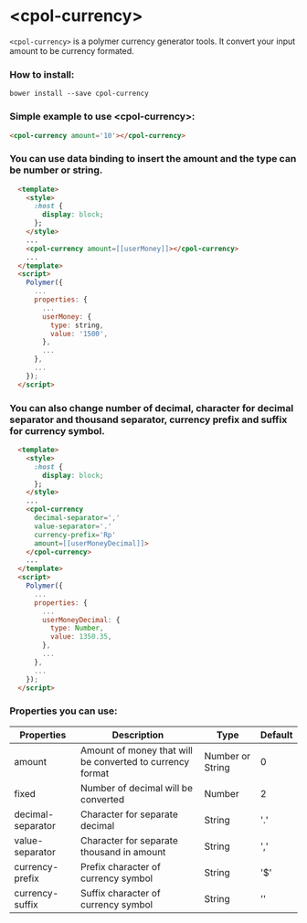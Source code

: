 # &lt;cpol-currency&gt;

`<cpol-currency>` is a polymer currency generator tools. It convert your input amount to be currency formated.

### How to install:
`bower install --save cpol-currency`

### Simple example to use &lt;cpol-currency&gt;:
```html
<cpol-currency amount='10'></cpol-currency>
```

### You can use data binding to insert the amount and the type can be number or string.
```html
  <template>
    <style>
      :host {
        display: block;
      };
    </style>
    ...
    <cpol-currency amount=[[userMoney]]></cpol-currency>
    ...
  </template>
  <script>
    Polymer({
      ...
      properties: {
        ...
        userMoney: {
          type: string,
          value: '1500',
        },
        ...
      },
      ...
    });
  </script>
```

### You can also change number of decimal, character for decimal separator and thousand separator, currency prefix and suffix for currency symbol.
```html
  <template>
    <style>
      :host {
        display: block;
      };
    </style>
    ...
    <cpol-currency
      decimal-separator=','
      value-separator='.'
      currency-prefix='Rp'
      amount=[[userMoneyDecimal]]>
    </cpol-currency>
    ...
  </template>
  <script>
    Polymer({
      ...
      properties: {
        ...
        userMoneyDecimal: {
          type: Number,
          value: 1350.35,
        },
        ...
      },
      ...
    });
  </script>
```

### Properties you can use:
Properties | Description | Type | Default
--- | --- | --- | ---
amount | Amount of money that will be converted to currency format | Number or String | 0
fixed | Number of decimal will be converted | Number | 2
decimal-separator | Character for separate decimal | String | '.'
value-separator | Character for separate thousand in amount | String | ','
currency-prefix | Prefix character of currency symbol | String | '$'
currency-suffix | Suffix character of currency symbol | String | ''